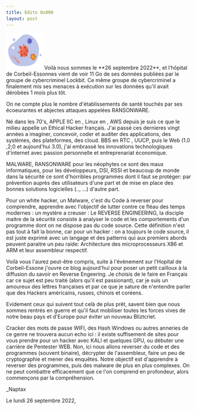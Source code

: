 ```yaml
---
title: Edito 0x000
layout: post
---
```


<img height="100" src="../images/virus.png" width="100"/>
Voilà nous sommes le **26 septembre 2022**, et l’hôpital de Corbeil-Essonnes vient de voir 11 Go de ses données publiées par le groupe de cybercriminel Lockbit. Ce même groupe de cybercriminel a finalement mis ses menaces à exécution sur les données qu'il avait dérobées 1 mois plus tôt.

On ne compte plus le nombre d'établissements de santé touchés par ses écoeurantes et abjectes attaques appelées RANSONWARE.

Né dans les 70's, APPLE IIC en , Linux en , AWS depuis je suis ce que le milieu appelle un Ethical Hacker français. J'ai passé ces dernieres vingt années a imaginer, concevoir, coder et auditer des applications, des systèmes, des plateformes, des cloud. BBS en RTC , UUCP, puis le Web (1.0 ,2;0 et aujourd'hui 3.0), j'ai embrassé les innovations technologiques d'internet avec passion personnelle et entreprenariat économique. 

MALWARE, RANSONWARE pour les néophytes ce sont des maux informatiques, pour les développeurs, DSI, RSSI et beaucoup de monde dans la sécurité ce sont d'horribles programmes dont il faut se protéger: par prévention auprès des utilisateurs d'une part et de mise en place des bonnes solutions logicielles (.., ...) d'autre part.

Pour un white hacker, un Malware, c'est du Code à reverser pour comprendre, apprendre avec l'objectif de lutter contre ce fléau des temps modernes : un mystère a creuser : Le REVERSE ENGINEERING, la disciple maitre de la sécurité consiste à analyser le code et les comportements d'un programme dont on ne dispose pas du code source. Cette définition n'est pas tout à fait la bonne, car pour un hacker : on a toujours le code source, il est juste exprimé avec un langage et des patterns qui aux premiers abords peuvent paraitre un peu raide: Architecture des microprocesseurs X86 et ARM et leur assembleur respectif.

Voilà vous l'aurez peut-être compris, suite à l'évènement sur l'Hopital de Corbeil-Essone j'ouvre ce blog aujourd'hui pour poser un petit cailloux à la diffusion du savoir en Reverse Engeering. Je choisis de le faire en Français car ce sujet est peu traité (alors qu'il est passionant), car je suis un amoureux des lettres françaises et par ce que je sature de n'entendre parler que des Hackers américains, russes, chinois et coréens.

Evidement ceux qui suivent tout celà de plus prêt, savent bien que nous sommes rentrés en guerre et qu'il faut mobiliser toutes les forces vives de notre beau pays et d'Europe pour éviter un nouveau Bliztcriet.

Cracker des mots de passe WIFI, des Hash Windows ou autres anneries de ce genre ne trouvera aucun echo ici : il existe suffisement de sites pour vous prendre pour un hacker avec KALI et quelques GPU, ou débuter une carrière de Pentester WEB. Non, ici nous allons reverser du code et des programmes (souvent binaire), décrypter de l'assembleur, faire un peu de cryptographie et mener des enquêtes. Notre objectif est d'apprendre à reverser des programmes, puis des malware de plus en plus complexes. On ne peut combattre efficacement que ce l'on comprend en profondeur, alors commençons par la compréhension.

_Naptax

Le lundi 26 septembre 2022,

 

